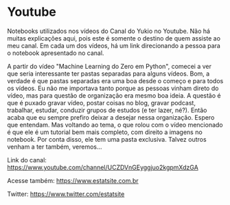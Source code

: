 # Youtube
Notebooks utilizados nos vídeos do Canal do Yukio no Youtube. Não há muitas explicações aqui, pois este é somente o destino de quem assiste ao meu canal. Em cada um dos vídeos, há um link direcionando a pessoa para o notebook apresentado no canal.

A partir do vídeo "Machine Learning do Zero em Python", comecei a ver que seria interessante ter pastas separadas para alguns vídeos. Bom, a verdade é que pastas separadas era uma boa desde o começo e para todos os vídeos. Eu não me importava tanto porque as pessoas vinham direto do vídeo, mas para questão de organização era mesmo boa ideia. A questão é que é puxado gravar vídeo, postar coisas no blog, gravar podcast, trabalhar, estudar, conduzir grupos de estudos (e ter lazer, né?). Então acaba que eu sempre prefiro deixar a desejar nessa organização. Espero que entendam. Mas voltando ao tema, o que rolou com o vídeo mencionado é que ele é um tutorial bem mais completo, com direito a imagens no notebook. Por conta disso, ele tem uma pasta exclusiva. Talvez outros venham a ter também, veremos...

Link do canal: https://www.youtube.com/channel/UCZDVnGEyggjuo2kgpmXdzGA

Acesse também: https://www.estatsite.com.br

Twitter: https://www.twitter.com/estatsite


